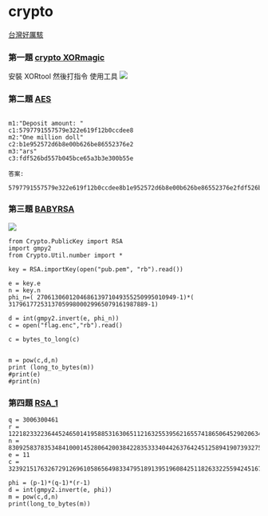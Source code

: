 # crypto
[台灣好厲駭](https://hackmd.io/a42SAsXjRdmIDSsT1TQQgg?view)
### 第一題 [crypto XORmagic](http://140.110.112.30/challenges#xor-magic)
安裝 XORtool 然後打指令 使用工具
![](https://i.imgur.com/ZipwXNX.png)

### 第二題 [AES](https://id0-rsa.pub/problem/26/)

```

m1:"Deposit amount: "
c1:5797791557579e322e619f12b0ccdee8
m2:"One million doll"
c2:b1e952572d6b8e00b626be86552376e2
m3:"ars"
c3:fdf526bd557b045bce65a3b3e300b55e

答案:

5797791557579e322e619f12b0ccdee8b1e952572d6b8e00b626be86552376e2fdf526bd557b045bce65a3b3e300b55e
```

### 第三題 [BABYRSA](http://140.110.112.30/challenges#babyRSA)
![](https://i.imgur.com/dlycwuE.png)

```python=
from Crypto.PublicKey import RSA
import gmpy2
from Crypto.Util.number import *

key = RSA.importKey(open("pub.pem", "rb").read())

e = key.e
n = key.n
phi_n=( 270613060120468613971049355250995010949-1)*( 317961772531370599800029965079161987889-1)

d = int(gmpy2.invert(e, phi_n))
c = open("flag.enc","rb").read()

c = bytes_to_long(c)


m = pow(c,d,n)
print (long_to_bytes(m))
#print(e)
#print(n)

```

### 第四題 [RSA_1](http://140.110.112.30/challenges#YANG_RSA-1)
```python=
q = 3006300461
r = 12218233223644524650141958853163065112163255395621655741865064529020634406575730714768264558014607893896434523845321502371618344594488810317052606914954669
n = 83092583783534841000145280642003842283533340442637642451258941907393275732996256523893438356692786223410880194199043046345864683398238392329295750150314289824255749149834103
e = 11
c = 32392151763267291269610586564983347951891395196084251182633225594245167922176424232164117237142038355860036871811244158149537196288428230971760474130300660929743492107190512

phi = (p-1)*(q-1)*(r-1)
d = int(gmpy2.invert(e, phi))
m = pow(c,d,n)
print(long_to_bytes(m))
```